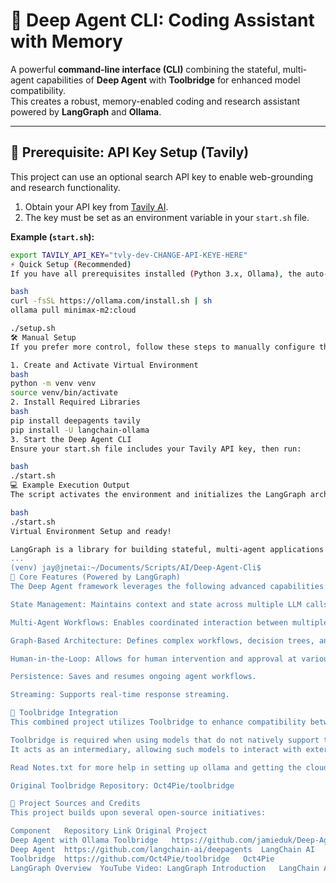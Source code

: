 # 🧠 Deep Agent CLI: Coding Assistant with Memory
A powerful **command-line interface (CLI)** combining the stateful, multi-agent capabilities of **Deep Agent** with **Toolbridge** for enhanced model compatibility.  
This creates a robust, memory-enabled coding and research assistant powered by **LangGraph** and **Ollama**.

---

## 🔑 Prerequisite: API Key Setup (Tavily)

This project can use an optional search API key to enable web-grounding and research functionality.

1. Obtain your API key from [Tavily AI](https://tavily.com).
2. The key must be set as an environment variable in your `start.sh` file.

**Example (`start.sh`):**
```bash
export TAVILY_API_KEY="tvly-dev-CHANGE-API-KEYE-HERE"
⚡ Quick Setup (Recommended)
If you have all prerequisites installed (Python 3.x, Ollama), the auto-setup script will handle environment creation and dependency installation:

bash
curl -fsSL https://ollama.com/install.sh | sh
ollama pull minimax-m2:cloud

./setup.sh
🛠️ Manual Setup
If you prefer more control, follow these steps to manually configure the environment.

1. Create and Activate Virtual Environment
bash
python -m venv venv
source venv/bin/activate
2. Install Required Libraries
bash
pip install deepagents tavily
pip install -U langchain-ollama
3. Start the Deep Agent CLI
Ensure your start.sh file includes your Tavily API key, then run:

bash
./start.sh
💻 Example Execution Output
The script activates the environment and initializes the LangGraph architecture:

bash
./start.sh
Virtual Environment Setup and ready!

LangGraph is a library for building stateful, multi-agent applications with Large Language Models (LLMs). It's part of the LangChain ecosystem and is designed to help developers create complex AI workflows that can:
...
(venv) jay@jnetai:~/Documents/Scripts/AI/Deep-Agent-Cli$
🧩 Core Features (Powered by LangGraph)
The Deep Agent framework leverages the following advanced capabilities:

State Management: Maintains context and state across multiple LLM calls or agent interactions.

Multi-Agent Workflows: Enables coordinated interaction between multiple specialized AI agents.

Graph-Based Architecture: Defines complex workflows, decision trees, and reasoning paths.

Human-in-the-Loop: Allows for human intervention and approval at various stages.

Persistence: Saves and resumes ongoing agent workflows.

Streaming: Supports real-time response streaming.

🌉 Toolbridge Integration
This combined project utilizes Toolbridge to enhance compatibility between models.

Toolbridge is required when using models that do not natively support tool calling (function/tool use).
It acts as an intermediary, allowing such models to interact with external tools and functions within the Deep Agent pipeline.

Read Notes.txt for more help in setting up ollama and getting the cloud model

Original Toolbridge Repository: Oct4Pie/toolbridge

🔗 Project Sources and Credits
This project builds upon several open-source initiatives:

Component	Repository Link	Original Project
Deep Agent with Ollama Toolbridge	https://github.com/jamieduk/Deep-Agent-With-Ollama-Toolbridge	-
Deep Agent	https://github.com/langchain-ai/deepagents	LangChain AI
Toolbridge	https://github.com/Oct4Pie/toolbridge	Oct4Pie
LangGraph Overview	YouTube Video: LangGraph Introduction	LangChain AI

